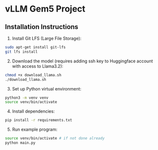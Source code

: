 # vLLM Gem5 Project

## Installation Instructions

1. Install Git LFS (Large File Storage):
```bash
sudo apt-get install git-lfs
git lfs install
```

2. Download the model (requires adding ssh key to Huggingface account with access to Llama3.2):

```bash
chmod +x download_llama.sh
./download_llama.sh
```

3. Set up Python virtual environment:
```bash
python3 -m venv venv
source venv/bin/activate
```

4. Install dependencies:
```bash
pip install -r requirements.txt
```

5. Run example program:
```bash
source venv/bin/activate # if not done already
python main.py
```